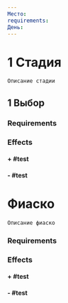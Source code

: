```yaml
---
Место: 
requirements: 
День:
---
```

# 1 Стадия
	Описание стадии
## 1 Выбор
### Requirements
### Effects
#### + #test
#### - #test

# Фиаско
	Описание фиаско
### Requirements
### Effects
#### + #test
#### - #test
